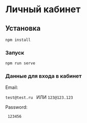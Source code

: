 # Личный кабинет

## Установка
```
npm install
```

### Запуск
```
npm run serve
```


### Данные для входа в кабинет
 Email:

 ```test@test.ru ``` ИЛИ ```123@123.123 ```

Password:
```
 123456
```
